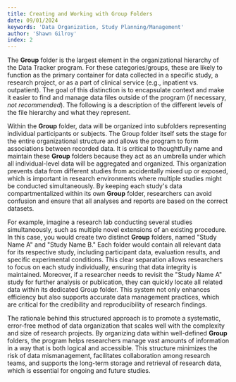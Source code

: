 ```yaml
---
title: Creating and Working with Group Folders
date: 09/01/2024
keywords: 'Data Organization, Study Planning/Management'
author: 'Shawn Gilroy'
index: 2
---
```


The **Group** folder is the largest element in the organizational hierarchy of the Data Tracker program. For these categories/groups, these are likely to function as the primary container for data collected in a specific study, a research project, or as a part of clinical service (e.g., inpatient vs. outpatient). The goal of this distinction is to encapsulate context and make it easier to find and manage data files outside of the program (if necessary, _not recommended_). The following is a description of the different levels of the file hierarchy and what they represent.

Within the **Group** folder, data will be organized into subfolders representing individual participants or subjects. The Group folder itself sets the stage for the entire organizational structure and allows the program to form associations between recorded data. It is critical to thoughtfully name and maintain these **Group** folders because they act as an umbrella under which all individual-level data will be aggregated and organized. This organization prevents data from different studies from accidentally mixed up or exposed, which is important in research environments where multiple studies might be conducted simultaneously. By keeping each study's data compartmentalized within its own **Group** folder, researchers can avoid confusion and ensure that all analyses and reports are based on the correct datasets.

For example, imagine a research lab conducting several studies simultaneously, such as multiple novel extensions of an existing procedure. In this case, you would create two distinct **Group** folders, named "Study Name A" and "Study Name B." Each folder would contain all relevant data for its respective study, including participant data, evaluation results, and specific experimental conditions. This clear separation allows researchers to focus on each study individually, ensuring that data integrity is maintained. Moreover, if a researcher needs to revisit the "Study Name A" study for further analysis or publication, they can quickly locate all related data within its dedicated Group folder. This system not only enhances efficiency but also supports accurate data management practices, which are critical for the credibility and reproducibility of research findings.

The rationale behind this structured approach is to promote a systematic, error-free method of data organization that scales well with the complexity and size of research projects. By organizing data within well-defined **Group** folders, the program helps researchers manage vast amounts of information in a way that is both logical and accessible. This structure minimizes the risk of data mismanagement, facilitates collaboration among research teams, and supports the long-term storage and retrieval of research data, which is essential for ongoing and future studies.
